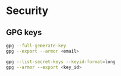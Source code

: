 # Security

## GPG keys

```bash
gpg --full-generate-key
gpg --export --armor <email>

gpg --list-secret-keys --keyid-format=long
gpg --armor --export <key_id>
```
